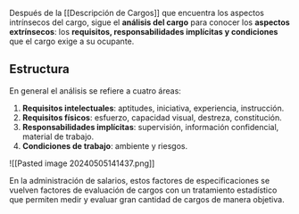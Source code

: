 Después de la [[Descripción de Cargos]] que encuentra los aspectos intrínsecos del cargo, sigue el **análisis del cargo** para conocer los **aspectos extrínsecos**: los **requisitos, responsabilidades implícitas y condiciones** que el cargo exige a su ocupante.

## Estructura

En general el análisis se refiere a cuatro áreas:
1. **Requisitos intelectuales**: aptitudes, iniciativa, experiencia, instrucción.
2. **Requisitos físicos**: esfuerzo, capacidad visual, destreza, constitución.
3. **Responsabilidades implícitas**: supervisión, información confidencial, material de trabajo.
4. **Condiciones de trabajo**: ambiente y riesgos.

![[Pasted image 20240505141437.png]]

En la administración de salarios, estos factores de especificaciones se vuelven factores de evaluación de cargos con un tratamiento estadístico que permiten medir y evaluar gran cantidad de cargos de manera objetiva.

